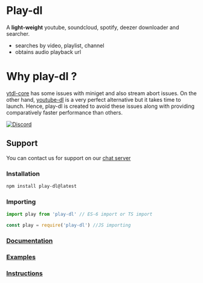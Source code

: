 # Play-dl
 A **light-weight** youtube, soundcloud, spotify, deezer downloader and searcher.

-   searches by video, playlist, channel
-   obtains audio playback url

# Why play-dl ?

[ytdl-core](https://github.com/fent/node-ytdl-core) has some issues with miniget and also stream abort issues. On the other hand, [youtube-dl](https://github.com/ytdl-org/youtube-dl) is a very perfect alternative but it takes time to launch. Hence, play-dl is created to avoid these issues along with providing comparatively faster performance than others.

[![Discord](https://img.shields.io/discord/888998674716315679?color=00ff00&label=%20Discord&logo=Discord)](https://discord.gg/8H3xWcv3D7)

## Support

You can contact us for support on our [chat server](https://discord.gg/8H3xWcv3D7)

### Installation

```bash
npm install play-dl@latest
```

### Importing

```ts
import play from 'play-dl' // ES-6 import or TS import

const play = require('play-dl') //JS importing
```

### [Documentation](https://play-dl.github.io/modules.html)
### [Examples](./examples)
### [Instructions](./instructions)
